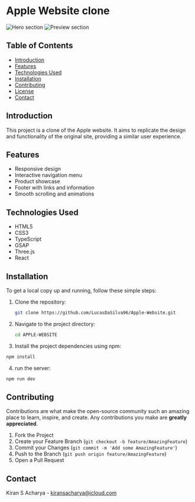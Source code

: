 # Apple Website clone

![Hero section](/public//images/Apple-website-1.png)
![Preview section](/public//images/Apple-website-2.png)

## Table of Contents

- [Introduction](#introduction)
- [Features](#features)
- [Technologies Used](#technologies-used)
- [Installation](#installation)
- [Contributing](#contributing)
- [License](#license)
- [Contact](#contact)

## Introduction

This project is a clone of the Apple website. It aims to replicate the design and functionality of the original site, providing a similar user experience.

## Features

- Responsive design
- Interactive navigation menu
- Product showcase
- Footer with links and information
- Smooth scrolling and animations

## Technologies Used

- HTML5
- CSS3
- TypeScript
- GSAP
- Three.js
- React

## Installation

To get a local copy up and running, follow these simple steps:

1. Clone the repository:
   ```sh
   git clone https://github.com/LucasDaSilva96/Apple-Website.git
   ```
2. Navigate to the project directory:

   ```sh
   cd APPLE-WEBSITE
   ```

3. Install the project dependencies using npm:

```sh
npm install
```

4. run the server:

```sh
npm run dev
```

## Contributing

Contributions are what make the open-source community such an amazing place to learn, inspire, and create. Any contributions you make are **greatly appreciated**.

1. Fork the Project
2. Create your Feature Branch (`git checkout -b feature/AmazingFeature`)
3. Commit your Changes (`git commit -m 'Add some AmazingFeature'`)
4. Push to the Branch (`git push origin feature/AmazingFeature`)
5. Open a Pull Request

## Contact

Kiran S Acharya - [kiransacharya@icloud.com](mailto:kiransacharya@icloud.com)
